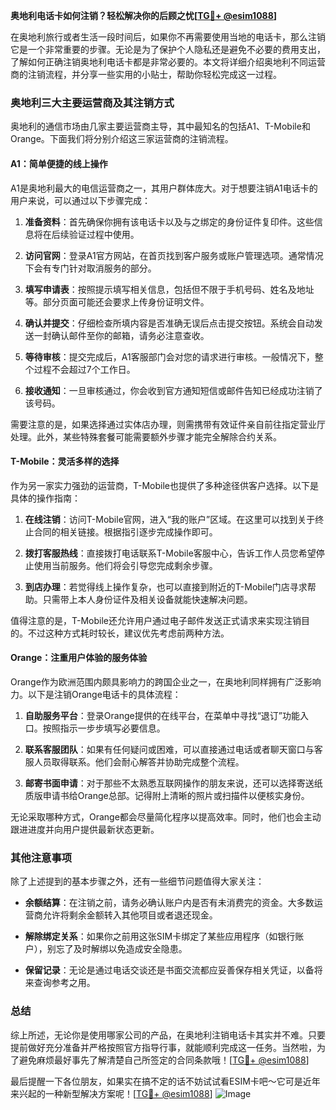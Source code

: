 **奥地利电话卡如何注销？轻松解决你的后顾之忧[[TG💪+ @esim1088](https://t.me/s/esim1088)]**

在奥地利旅行或者生活一段时间后，如果你不再需要使用当地的电话卡，那么注销它是一个非常重要的步骤。无论是为了保护个人隐私还是避免不必要的费用支出，了解如何正确注销奥地利电话卡都是非常必要的。本文将详细介绍奥地利不同运营商的注销流程，并分享一些实用的小贴士，帮助你轻松完成这一过程。

### 奥地利三大主要运营商及其注销方式

奥地利的通信市场由几家主要运营商主导，其中最知名的包括A1、T-Mobile和Orange。下面我们将分别介绍这三家运营商的注销流程。

#### A1：简单便捷的线上操作

A1是奥地利最大的电信运营商之一，其用户群体庞大。对于想要注销A1电话卡的用户来说，可以通过以下步骤完成：

1. **准备资料**：首先确保你拥有该电话卡以及与之绑定的身份证件复印件。这些信息将在后续验证过程中使用。
   
2. **访问官网**：登录A1官方网站，在首页找到客户服务或账户管理选项。通常情况下会有专门针对取消服务的部分。

3. **填写申请表**：按照提示填写相关信息，包括但不限于手机号码、姓名及地址等。部分页面可能还会要求上传身份证明文件。

4. **确认并提交**：仔细检查所填内容是否准确无误后点击提交按钮。系统会自动发送一封确认邮件至你的邮箱，请务必注意查收。

5. **等待审核**：提交完成后，A1客服部门会对您的请求进行审核。一般情况下，整个过程不会超过7个工作日。

6. **接收通知**：一旦审核通过，你会收到官方通知短信或邮件告知已经成功注销了该号码。

需要注意的是，如果选择通过实体店办理，则需携带有效证件亲自前往指定营业厅处理。此外，某些特殊套餐可能需要额外步骤才能完全解除合约关系。

#### T-Mobile：灵活多样的选择

作为另一家实力强劲的运营商，T-Mobile也提供了多种途径供客户选择。以下是具体的操作指南：

1. **在线注销**：访问T-Mobile官网，进入“我的账户”区域。在这里可以找到关于终止合同的相关链接。根据指引逐步完成操作即可。

2. **拨打客服热线**：直接拨打电话联系T-Mobile客服中心，告诉工作人员您希望停止使用当前服务。他们将会引导您完成剩余步骤。

3. **到店办理**：若觉得线上操作复杂，也可以直接到附近的T-Mobile门店寻求帮助。只需带上本人身份证件及相关设备就能快速解决问题。

值得注意的是，T-Mobile还允许用户通过电子邮件发送正式请求来实现注销目的。不过这种方式耗时较长，建议优先考虑前两种方法。

#### Orange：注重用户体验的服务体验

Orange作为欧洲范围内颇具影响力的跨国企业之一，在奥地利同样拥有广泛影响力。以下是注销Orange电话卡的具体流程：

1. **自助服务平台**：登录Orange提供的在线平台，在菜单中寻找“退订”功能入口。按照指示一步步填写必要信息。

2. **联系客服团队**：如果有任何疑问或困难，可以直接通过电话或者聊天窗口与客服人员取得联系。他们会耐心解答并协助完成整个流程。

3. **邮寄书面申请**：对于那些不太熟悉互联网操作的朋友来说，还可以选择寄送纸质版申请书给Orange总部。记得附上清晰的照片或扫描件以便核实身份。

无论采取哪种方式，Orange都会尽量简化程序以提高效率。同时，他们也会主动跟进进度并向用户提供最新状态更新。

### 其他注意事项

除了上述提到的基本步骤之外，还有一些细节问题值得大家关注：

- **余额结算**：在注销之前，请务必确认账户内是否有未消费完的资金。大多数运营商允许将剩余金额转入其他项目或者退还现金。
  
- **解除绑定关系**：如果你之前用这张SIM卡绑定了某些应用程序（如银行账户），别忘了及时解绑以免造成安全隐患。

- **保留记录**：无论是通过电话交谈还是书面交流都应妥善保存相关凭证，以备将来查询参考之用。

### 总结

综上所述，无论你是使用哪家公司的产品，在奥地利注销电话卡其实并不难。只要提前做好充分准备并严格按照官方指导行事，就能顺利完成这一任务。当然啦，为了避免麻烦最好事先了解清楚自己所签定的合同条款哦！[[TG💪+ @esim1088](https://t.me/s/esim1088)]

最后提醒一下各位朋友，如果实在搞不定的话不妨试试看ESIM卡吧～它可是近年来兴起的一种新型解决方案呢！[[TG💪+ @esim1088](https://t.me/s/esim1088)] ![Image](https://i.postimg.cc/4NQfJmqS/Snipaste-2025-05-13-00-14-12.png)